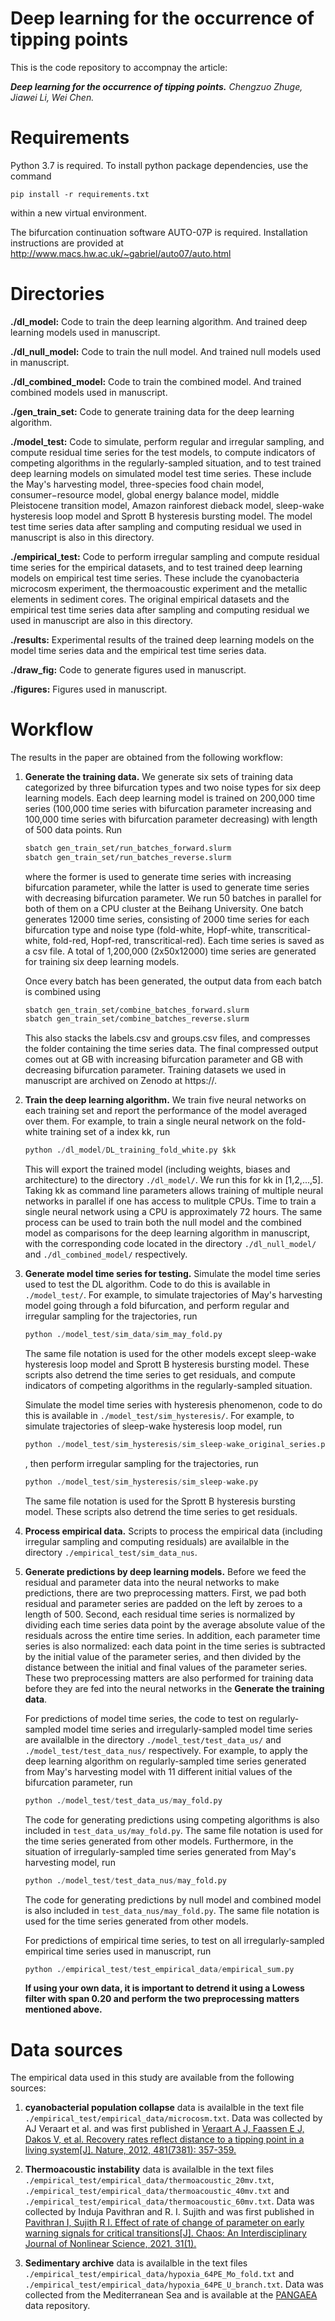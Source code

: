 # Deep learning for the occurrence of tipping points

This is the code repository to accompnay the article:

***Deep learning for the occurrence of tipping points.*** *Chengzuo Zhuge, Jiawei Li, Wei Chen.*

# Requirements

Python 3.7 is required. To install python package dependencies, use the command

``` setup
pip install -r requirements.txt
```

within a new virtual environment.

The bifurcation continuation software AUTO-07P is required. Installation instructions are provided at http://www.macs.hw.ac.uk/~gabriel/auto07/auto.html

# Directories

**./dl_model:** Code to train the deep learning algorithm. And trained deep learning models used in manuscript.

**./dl_null_model:** Code to train the null model. And trained null models used in manuscript.

**./dl_combined_model:** Code to train the combined model. And trained combined models used in manuscript.

**./gen_train_set:** Code to generate training data for the deep learning algorithm.

**./model_test:** Code to simulate, perform regular and irregular sampling, and compute residual time series for the test models, to compute indicators of competing algorithms in the regularly-sampled situation, and to test trained deep learning models on simulated model test time series. These include the May's harvesting model, three-species food chain model, consumer−resource model, global energy balance model, middle Pleistocene transition model, Amazon rainforest dieback model, sleep-wake hysteresis loop model and Sprott B hysteresis bursting model. The model test time series data after sampling and computing residual we used in manuscript is also in this directory.

**./empirical_test:** Code to perform irregular sampling and compute residual time series for the empirical datasets, and to test trained deep learning models on empirical test time series. These include the cyanobacteria microcosm experiment, the thermoacoustic experiment and the metallic elements in sediment cores. The original empirical datasets and the empirical test time series data after sampling and computing residual we used in manuscript are also in this directory.

**./results:** Experimental results of the trained deep learning models on the model time series data and the empirical test time series data.

**./draw_fig:** Code to generate figures used in manuscript.

**./figures:** Figures used in manuscript.

# Workflow

The results in the paper are obtained from the following workflow:

1. **Generate the training data.** We generate six sets of training data categorized by three bifurcation types and two noise types for six deep learning models. Each deep learning model is trained on 200,000 time series (100,000 time series with bifurcation parameter increasing and 100,000 time series with bifurcation parameter decreasing) with length of 500 data points. Run

   ```bash
   sbatch gen_train_set/run_batches_forward.slurm
   sbatch gen_train_set/run_batches_reverse.slurm
   ```

   where the former is used to generate time series with increasing bifurcation parameter, while the latter is used to generate time series with decreasing bifurcation parameter. We run 50 batches in parallel for both of them on a CPU cluster at the Beihang University. One batch generates 12000 time series, consisting of 2000 time series for each bifurcation type and noise type (fold-white, Hopf-white, transcritical-white, fold-red, Hopf-red, transcritical-red). Each time series is saved as a csv file. A total of 1,200,000 (2x50x12000) time series are generated for training six deep learning models.

   Once every batch has been generated, the output data from each batch is combined using

   ```bash
   sbatch gen_train_set/combine_batches_forward.slurm
   sbatch gen_train_set/combine_batches_reverse.slurm
    ```

    This also stacks the labels.csv and groups.csv files, and compresses the folder containing the time series data. The final compressed output comes out at GB with increasing bifurcation parameter and GB with decreasing bifurcation parameter. Training datasets we used in manuscript are archived on Zenodo at https://.

2. **Train the deep learning algorithm.** We train five neural networks on each training set and report the performance of the model averaged over them. For example, to train a single neural network on the fold-white training set of a index kk, run

   ```python
   python ./dl_model/DL_training_fold_white.py $kk
   ```

   This will export the trained model (including weights, biases and architecture) to the directory `./dl_model/`. We run this for kk in [1,2,...,5]. Taking kk as command line parameters allows training of multiple neural networks in parallel if one has access to mulitple CPUs. Time to train a single neural network using a CPU is approximately 72 hours. The same process can be used to train both the null model and the combined model as comparisons for the deep learning algorithm in manuscript, with the corresponding code located in the directory `./dl_null_model/` and `./dl_combined_model/` respectively.
 
3. **Generate model time series for testing.** Simulate the model time series used to test the DL algorithm. Code to do this is available in `./model_test/`. For example, to simulate trajectories of May's harvesting model going through a fold bifurcation, and perform regular and irregular sampling for the trajectories, run

   ```python
   python ./model_test/sim_data/sim_may_fold.py
   ```

   The same file notation is used for the other models except sleep-wake hysteresis loop model and Sprott B hysteresis bursting model. These scripts also detrend the time series to get residuals, and compute indicators of competing algorithms in the regularly-sampled situation.

   Simulate the model time series with hysteresis phenomenon, code to do this is available in `./model_test/sim_hysteresis/`. For example, to simulate trajectories of sleep-wake hysteresis loop model, run 

   ```python
   python ./model_test/sim_hysteresis/sim_sleep-wake_original_series.py
   ```

   , then perform irregular sampling for the trajectories, run

   ```python
   python ./model_test/sim_hysteresis/sim_sleep-wake.py
   ```

   The same file notation is used for the Sprott B hysteresis bursting model. These scripts also detrend the time series to get residuals.

4. **Process empirical data.** Scripts to process the empirical data (including irregular sampling and computing residuals) are availalble in the directory `./empirical_test/sim_data_nus`.

5. **Generate predictions by deep learning models.** Before we feed the residual and parameter data into the neural networks to make predictions, there are two preprocessing matters. First, we pad both residual and parameter series are padded on the left by zeroes to a length of 500. Second,  each residual time series is normalized by dividing each time series data point by the average absolute value of the residuals across the entire time series. In addition, each parameter time series is also normalized: each data point in the time series is subtracted by the initial value of the parameter series, and then divided by the distance between the initial and final values of the parameter series. These two preprocessing matters are also performed for training data before they are fed into the neural networks in the **Generate the training data**.

   For predictions of model time series, the code to test on regularly-sampled model time series and irregularly-sampled model time series are availalble in the directory `./model_test/test_data_us/` and `./model_test/test_data_nus/` respectively. For example, to apply the deep learning algorithm on regularly-sampled time series generated from May's harvesting model with 11 different initial values of the bifurcation parameter, run

   ```python
   python ./model_test/test_data_us/may_fold.py
   ```

   The code for generating predictions using competing algorithms is also included in `test_data_us/may_fold.py`. The same file notation is used for the time series generated from other models. Furthermore, in the situation of irregularly-sampled time series generated from May's harvesting model, run

   ```python
   python ./model_test/test_data_nus/may_fold.py
   ```

   The code for generating predictions by null model and combined model is also included in `test_data_nus/may_fold.py`. The same file notation is used for the time series generated from other models.

   For predictions of empirical time series, to test on all irregularly-sampled empirical time series used in manuscript, run

   ```python
   python ./empirical_test/test_empirical_data/empirical_sum.py
   ```

   **If using your own data, it is important to detrend it using a Lowess filter with span 0.20 and perform the two preprocessing matters mentioned above.**

# Data sources

The empirical data used in this study are available from the following sources:

1. **cyanobacterial population collapse** data is availalble in the text file `./empirical_test/empirical_data/microcosm.txt`. Data was collected by AJ Veraart et al. and was first published in [Veraart A J, Faassen E J, Dakos V, et al. Recovery rates reflect distance to a tipping point in a living system[J]. Nature, 2012, 481(7381): 357-359.](https://www.nature.com/articles/nature10723)

2. **Thermoacoustic instability** data is availalble in the text files `./empirical_test/empirical_data/thermoacoustic_20mv.txt`, `./empirical_test/empirical_data/thermoacoustic_40mv.txt` and `./empirical_test/empirical_data/thermoacoustic_60mv.txt`. Data was collected by Induja Pavithran and R. I. Sujith and was first published in [Pavithran I, Sujith R I. Effect of rate of change of parameter on early warning signals for critical transitions[J]. Chaos: An Interdisciplinary Journal of Nonlinear Science, 2021, 31(1).](https://pubs.aip.org/aip/cha/article-abstract/31/1/013116/1059628/Effect-of-rate-of-change-of-parameter-on-early?redirectedFrom=fulltext)

3. **Sedimentary archive** data is availalble in the text files `./empirical_test/empirical_data/hypoxia_64PE_Mo_fold.txt` and `./empirical_test/empirical_data/hypoxia_64PE_U_branch.txt`. Data was collected from the Mediterranean Sea and is available at the [PANGAEA](https://doi.pangaea.de/10.1594/PANGAEA.923197) data repository.





























